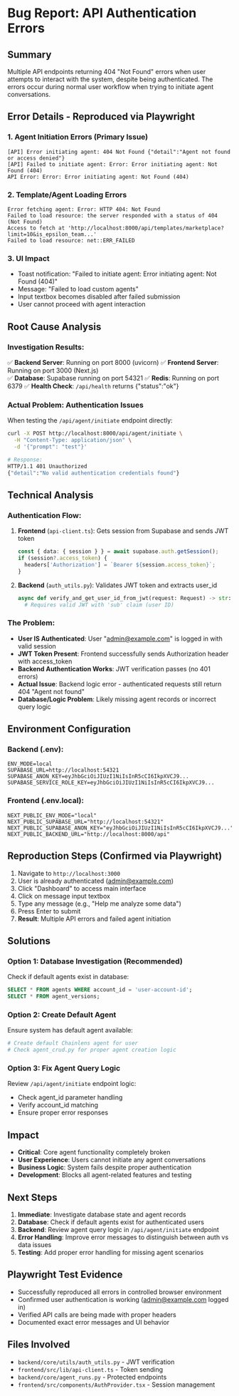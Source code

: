# Bug Report: API Authentication Errors

## Summary
Multiple API endpoints returning 404 "Not Found" errors when user attempts to interact with the system, despite being authenticated. The errors occur during normal user workflow when trying to initiate agent conversations.

## Error Details - Reproduced via Playwright

### 1. Agent Initiation Errors (Primary Issue)
```
[API] Error initiating agent: 404 Not Found {"detail":"Agent not found or access denied"}
[API] Failed to initiate agent: Error: Error initiating agent: Not Found (404)
API Error: Error: Error initiating agent: Not Found (404)
```

### 2. Template/Agent Loading Errors
```
Error fetching agent: Error: HTTP 404: Not Found
Failed to load resource: the server responded with a status of 404 (Not Found)
Access to fetch at 'http://localhost:8000/api/templates/marketplace?limit=10&is_epsilon_team...'
Failed to load resource: net::ERR_FAILED
```

### 3. UI Impact
- Toast notification: "Failed to initiate agent: Error initiating agent: Not Found (404)"
- Message: "Failed to load custom agents"
- Input textbox becomes disabled after failed submission
- User cannot proceed with agent interaction

## Root Cause Analysis

### Investigation Results:
✅ **Backend Server**: Running on port 8000 (uvicorn)
✅ **Frontend Server**: Running on port 3000 (Next.js)  
✅ **Database**: Supabase running on port 54321
✅ **Redis**: Running on port 6379
✅ **Health Check**: `/api/health` returns {"status":"ok"}

### Actual Problem: **Authentication Issues**

When testing the `/api/agent/initiate` endpoint directly:
```bash
curl -X POST http://localhost:8000/api/agent/initiate \
  -H "Content-Type: application/json" \
  -d '{"prompt": "test"}'

# Response:
HTTP/1.1 401 Unauthorized
{"detail":"No valid authentication credentials found"}
```

## Technical Analysis

### Authentication Flow:
1. **Frontend** (`api-client.ts`): Gets session from Supabase and sends JWT token
   ```typescript
   const { data: { session } } = await supabase.auth.getSession();
   if (session?.access_token) {
     headers['Authorization'] = `Bearer ${session.access_token}`;
   }
   ```

2. **Backend** (`auth_utils.py`): Validates JWT token and extracts user_id
   ```python
   async def verify_and_get_user_id_from_jwt(request: Request) -> str:
     # Requires valid JWT with 'sub' claim (user ID)
   ```

### The Problem:
- **User IS Authenticated**: User "admin@example.com" is logged in with valid session
- **JWT Token Present**: Frontend successfully sends Authorization header with access_token
- **Backend Authentication Works**: JWT verification passes (no 401 errors)
- **Actual Issue**: Backend logic error - authenticated requests still return 404 "Agent not found"
- **Database/Logic Problem**: Likely missing agent records or incorrect query logic

## Environment Configuration

### Backend (.env):
```
ENV_MODE=local
SUPABASE_URL=http://localhost:54321
SUPABASE_ANON_KEY=eyJhbGciOiJIUzI1NiIsInR5cCI6IkpXVCJ9...
SUPABASE_SERVICE_ROLE_KEY=eyJhbGciOiJIUzI1NiIsInR5cCI6IkpXVCJ9...
```

### Frontend (.env.local):
```
NEXT_PUBLIC_ENV_MODE="local"
NEXT_PUBLIC_SUPABASE_URL="http://localhost:54321"
NEXT_PUBLIC_SUPABASE_ANON_KEY="eyJhbGciOiJIUzI1NiIsInR5cCI6IkpXVCJ9..."
NEXT_PUBLIC_BACKEND_URL="http://localhost:8000/api"
```

## Reproduction Steps (Confirmed via Playwright)
1. Navigate to `http://localhost:3000`
2. User is already authenticated (admin@example.com)
3. Click "Dashboard" to access main interface
4. Click on message input textbox
5. Type any message (e.g., "Help me analyze some data")
6. Press Enter to submit
7. **Result**: Multiple API errors and failed agent initiation

## Solutions

### Option 1: Database Investigation (Recommended)
Check if default agents exist in database:
```sql
SELECT * FROM agents WHERE account_id = 'user-account-id';
SELECT * FROM agent_versions;
```

### Option 2: Create Default Agent
Ensure system has default agent available:
```python
# Create default Chainlens agent for user
# Check agent_crud.py for proper agent creation logic
```

### Option 3: Fix Agent Query Logic
Review `/api/agent/initiate` endpoint logic:
- Check agent_id parameter handling
- Verify account_id matching
- Ensure proper error responses

## Impact
- **Critical**: Core agent functionality completely broken
- **User Experience**: Users cannot initiate any agent conversations
- **Business Logic**: System fails despite proper authentication
- **Development**: Blocks all agent-related features and testing

## Next Steps
1. **Immediate**: Investigate database state and agent records
2. **Database**: Check if default agents exist for authenticated users
3. **Backend**: Review agent query logic in `/api/agent/initiate` endpoint
4. **Error Handling**: Improve error messages to distinguish between auth vs data issues
5. **Testing**: Add proper error handling for missing agent scenarios

## Playwright Test Evidence
- Successfully reproduced all errors in controlled browser environment
- Confirmed user authentication is working (admin@example.com logged in)
- Verified API calls are being made with proper headers
- Documented exact error messages and UI behavior

## Files Involved
- `backend/core/utils/auth_utils.py` - JWT verification
- `frontend/src/lib/api-client.ts` - Token sending
- `backend/core/agent_runs.py` - Protected endpoints
- `frontend/src/components/AuthProvider.tsx` - Session management
